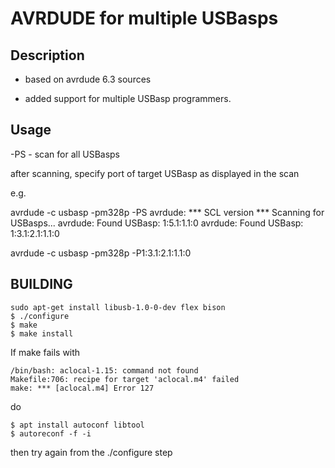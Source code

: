 
# AVRDUDE for multiple USBasps

## Description
- based on avrdude 6.3 sources

- added support for multiple USBasp programmers.

## Usage

-PS - scan for all USBasps

after scanning, specify port of target USBasp as displayed in the scan

e.g.

avrdude -c usbasp -pm328p -PS
avrdude: *** SCL version ***
Scanning for USBasps...
avrdude: Found USBasp: 1:5.1:1.1:0
avrdude: Found USBasp: 1:3.1:2.1:1.1:0

avrdude -c usbasp -pm328p -P1:3.1:2.1:1.1:0


## BUILDING
```
sudo apt-get install libusb-1.0-0-dev flex bison
$ ./configure
$ make
$ make install
```

If make fails with
```
/bin/bash: aclocal-1.15: command not found
Makefile:706: recipe for target 'aclocal.m4' failed
make: *** [aclocal.m4] Error 127
```
do
```
$ apt install autoconf libtool
$ autoreconf -f -i
```
then try again from the ./configure step
 
